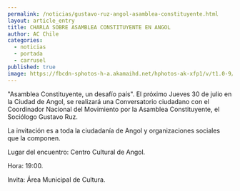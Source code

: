 ```yaml
---
permalink: /noticias/gustavo-ruz-angol-asamblea-constituyente.html
layout: article_entry
title: CHARLA SOBRE ASAMBLEA CONSTITUYENTE EN ANGOL
author: AC Chile
categories: 
  - noticias
  - portada
  - carrusel
published: true
image: https://fbcdn-sphotos-h-a.akamaihd.net/hphotos-ak-xfp1/v/t1.0-9/11694881_10153426638091397_8229915933646755695_n.jpg?oh=c8bd0aa1f261d0d07f595a25fad5c76c&oe=561A9EDA&__gda__=1448612799_ced8da6d84dcedb572a854cfcb9e469d
---
```


"Asamblea Constituyente, un desafío país". El próximo Jueves 30 de julio en la Ciudad de Angol, se realizará una Conversatorio ciudadano con el Coordinador Nacional del Movimiento por la Asamblea Constituyente, el Sociólogo Gustavo Ruz.

La invitación es a toda la ciudadanía de Angol y organizaciones sociales que la componen.

Lugar del encuentro: Centro Cultural de Angol.

Hora: 19:00.

Invita: Área Municipal de Cultura.
